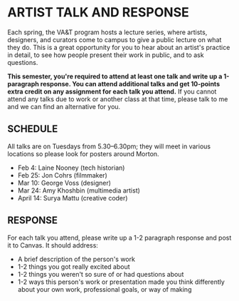 # ARTIST TALK AND RESPONSE

Each spring, the VA&T program hosts a lecture series, where artists, designers, and curators come to campus to give a public lecture on what they do. This is a great opportunity for you to hear about an artist's practice in detail, to see how people present their work in public, and to ask questions.

**This semester, you're required to attend at least one talk and write up a 1-paragraph response. You can attend additional talks and get 10-points extra credit on any assignment for each talk you attend.** If you cannot attend any talks due to work or another class at that time, please talk to me and we can find an alternative for you.

## SCHEDULE  
All talks are on Tuesdays from 5.30–6.30pm; they will meet in various locations so please look for posters around Morton.

* Feb 4: Laine Nooney (tech historian)  
* Feb 25: Jon Cohrs (filmmaker)  
* Mar 10: George Voss (designer)  
* Mar 24: Amy Khoshbin (multimedia artist)  
* April 14: Surya Mattu (creative coder)  

## RESPONSE  
For each talk you attend, please write up a 1-2 paragraph response and post it to Canvas. It should address:  

* A brief description of the person's work  
* 1-2 things you got really excited about  
* 1-2 things you weren't so sure of or had questions about  
* 1-2 ways this person's work or presentation made you think differently about your own work, professional goals, or way of making

